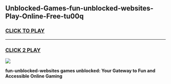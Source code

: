 
## Unblocked-Games-fun-unblocked-websites-Play-Online-Free-tu00q
<h3>
<a href="https://premium76.site?title=fun-unblocked-websites&ref=26A">CLICK TO PLAY</a></h3>
<hr>

<h3>
<a href="https://premium76.site?title=fun-unblocked-websites&ref=26A">CLICK 2 PLAY</a>
  
</h3>

<a href="https://premium76.site?title=fun-unblocked-websites&ref=26A"><img src="https://clearcache.store/games.png"></a>


**fun-unblocked-websites games unblocked: Your Gateway to Fun and Accessible Online Gaming**
